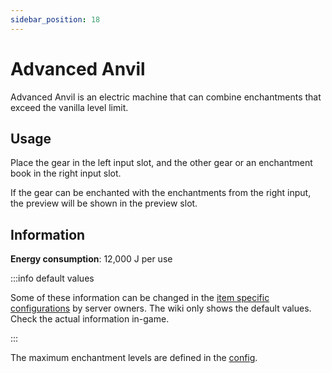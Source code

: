 ```yaml
---
sidebar_position: 18
---
```


# Advanced Anvil

Advanced Anvil is an electric machine that can combine enchantments that exceed the vanilla level limit.

## Usage

Place the gear in the left input slot, and the other gear or an enchantment book in the right input slot.

If the gear can be enchanted with the enchantments from the right input, the preview will be shown in the preview slot.

## Information

**Energy consumption**: 12,000 J per use

:::info default values

Some of these information can be changed in the [item specific configurations](/infinity-expansion-2/config/items) by server owners. The wiki only shows the default values. Check the actual information in-game.

:::

The maximum enchantment levels are defined in the [config](/infinity-expansion-2/config/main#advanced-anvil).
